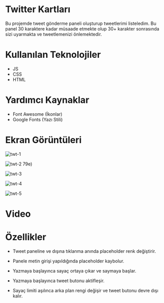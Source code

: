 # Twitter Kartları
Bu projemde tweet gönderme paneli oluşturup tweetlerimi listeledim.
Bu panel 30 karaktere kadar müsaade etmekte olup 30+ karakter sonrasında sizi uyarmakta ve 
tweetlemenizi önlemektedir.

# Kullanılan Teknolojiler
- JS
- CSS
- HTML

# Yardımcı Kaynaklar
- Font Awesome (İkonlar)
- Google Fonts (Yazı Stili)

# Ekran Görüntüleri

![twt-1](https://github.com/EyupSaltukB/Twitter-Cards/assets/129687853/49666eff-242b-4d1e-9cbc-0eb520550)

![twt-2](https://github.com/EyupSaltukB/Twitter-Cards/assets/129687853/eff57abf-361b-440a-bae4-6e02fa722e67)
79e)

![twt-3](https://github.com/EyupSaltukB/Twitter-Cards/assets/129687853/401e518c-33f0-4fac-aa43-89c877f5f938)

![twt-4](https://github.com/EyupSaltukB/Twitter-Cards/assets/129687853/3192721d-4d3d-480c-8c4f-16440540b009)

![twt-5](https://github.com/EyupSaltukB/Twitter-Cards/assets/129687853/1e600f41-4a5a-4a8e-8e0d-6c4b4abc8d1e)



# Video


# Özellikler

- Tweet paneline ve dışına tıklanma anında placeholder renk değiştirir. 

- Panele metin girişi yapıldığında placeholder kaybolur.

- Yazmaya başlayınca sayaç ortaya çıkar ve saymaya başlar.

- Yazmaya başlayınca tweet butonu aktifleşir.

- Sayaç limiti aşılınca arka plan rengi değişir ve tweet butonu devre dışı kalır.
